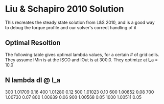 Liu & Schapiro 2010 Solution
============================

This recreates the steady state solution from L&S 2010, and is
a good way to debug the torque profile and our solver's correct
handling of it

Optimal Resoltion
-----------------

The following table gives optimal lambda values, for a
certain # of grid cells. They assume lMin is at the ISCO
and lOut is at 300.0. They optimize at l_a = 10.0

N			lambda		dl @ l_a
------------------------
300		1.01709		0.16
400		1.01280		0.12
500		1.01023		0.10
600		1.00852		0.08
700		1.00730		0.07
800		1.00639		0.06 
900		1.00568		0.05 
1000	1.00511		0.05 
